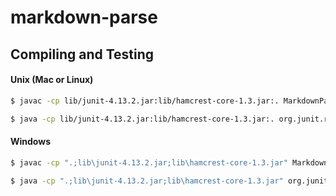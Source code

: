 # markdown-parse
## Compiling and Testing
#### Unix (Mac or Linux)
```bash
$ javac -cp lib/junit-4.13.2.jar:lib/hamcrest-core-1.3.jar:. MarkdownParseTest.java

$ java -cp lib/junit-4.13.2.jar:lib/hamcrest-core-1.3.jar:. org.junit.runner.JUnitCore MarkdownParseTest
```

#### Windows
```bash
$ javac -cp ".;lib\junit-4.13.2.jar;lib\hamcrest-core-1.3.jar" MarkdownParseTest.java

$ java -cp ".;lib\junit-4.13.2.jar;lib\hamcrest-core-1.3.jar" org.junit.runner.JUnitCore MarkdownParseTest
```
